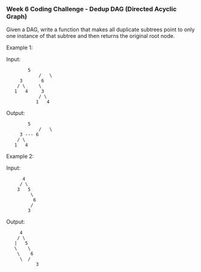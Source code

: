 ### Week 6 Coding Challenge - Dedup DAG (Directed Acyclic Graph)

Given a DAG, write a function that makes all duplicate subtrees point
to only one instance of that subtree and then returns the original root node.

Example 1:

Input:
```
        5
			/   \
     3		 6
    / \     \
   1   4     3
            / \
           1   4
```

Output:
```
        5
			/   \
     3 --- 6
    / \
   1   4
```

Example 2:

Input:
```
      4
     / \
    3   5
         \
          6
         /
        3
```

Output:
```
     4
    / \
   |   5
   \    \
    \    6
     \  /
		   3
```

